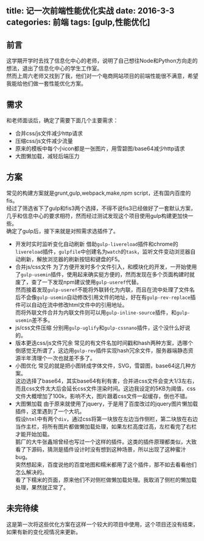 title: 记一次前端性能优化实战
date: 2016-3-3
categories: 前端
tags: [gulp,性能优化]
---
## 前言
这学期开学时去找了信息化中心的老师，说明了自己想往Node和Python方向走的想法，退出了信息化中心的学生工作室。  
然而上周六老师又找到了我，他们对一个电商网站项目的前端性能很不满意，希望我能给他们做一套性能优化方案。
<!-- more -->

## 需求
和老师面谈后，确定了需要下面几个主要需求：  
* 合并css/js文件减少http请求
* 压缩css/js文件减少流量
* 原来的模板中每个小icon都是一张图片，用雪碧图/base64减少http请求
* 大图懒加载，减轻后端压力

## 方案
常见的构建方案就是grunt,gulp,webpack,make,npm script，还有国内百度的fis。  
经过了筛选省下了gulp和fis3两个选择，不得不说fis3已经做好了一套默认方案，几乎和信息中心的要求相符，然而经过测试发现这个项目使用gulp构建更加快一些。  
确定了gulp后，接下来就是对照需求选插件了。
* 开发时实时监听变化自动刷新
借助`gulp-livereload`插件和chrome的`livereload`插件，`gulpfile`中创建名为`watch`的`task`，监听文件变动浏览器自动刷新，解放浏览器的刷新按钮和键盘的F5。
* 合并js/css文件
为了方便开发时多个文件引入，和模块化的开发，一开始使用了`gulp-usemin`插件，使用起来确实挺方便的，然而发现在多个页面构建时就废了，查了一下发现npm建议使用`gulp-useref`代替。  
然而接着发现`gulp-useref`不能将外联转化为内联，而且在流中处理了文件名后不会像`gulp-usemin`自动修改引用文件的地址，好在有`gulp-rev-replace`插件可以自动在流中修改html文件中的引用地址。  
而将外联文件合并为内联文件则可以用`gulp-inline-source`插件，和`gulp-usemin`差不多。
* js/css文件压缩
分别用`gulp-uglify`和`gulp-cssnano`插件，这个没什么好说的。
* 版本更迭css/js文件冗余
常见的有文件名加时间戳和hash两种方案，选哪个倒感觉无所谓了，这边用`gulp-rev`插件实现hash冗余文件，服务器端静态资源半年清理个一次也就差不多了。
* 小图优化
常见的就是把小图转成字体文件，SVG，雪碧图，base64这几种方案。  
这边选择了base64，其实base64有利有害，合并进css文件会变大1/3左右，而且css文件太大后会延长css文件渲染时间。这边我设定的5KB为阈值，css文件大概增加了100k，影响不大，图片跟着css文件一起缓存，倒也不错。
* 大图懒加载
由于原来就使用了jquery，于是用了百度改过的jquery图片懒加载插件，这里遇到了一个大坑。  
假设`html`中有两个`div`，通过css将第一块放在左边当作侧栏，第二块放在右边当作主栏，将所有图片都做懒加载处理，如果左栏高度过高，左栏看完了右栏才能开始加载。  
鹅厂的大牛张鑫旭曾经也写过一个这样的插件。这类的插件原理都类似，大致看了下源码，猜测是插件设计时没有想到这种场景，所以出现了这种蜜汁bug。  
突然想起来，百度说他的百度地图和糯米都用了这个插件，那不如去看看他们怎么解决的。  
看了下糯米的页面，原来他们不对侧栏做懒加载处理。我取消了侧栏的懒加载处理，果然就正常了。

## 未完待续
这是第一次将这些优化方案在这样一个较大的项目中使用，这个项目还没有结束，如果有新的变化视情况来更新。
